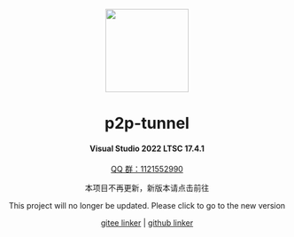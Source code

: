 
<!--
 * @Author: snltty
 * @Date: 2021-08-22 14:09:03
 * @LastEditors: snltty
 * @LastEditTime: 2022-11-21 16:36:26
 * @version: v1.0.0
 * @Descripttion: 功能说明
 * @FilePath: \client.service.ui.webd:\desktop\p2p-tunnel\README.md
-->
<div align="center">
<p><img src="./readme/logo.svg" height="150"></p> 

# p2p-tunnel
#### Visual Studio 2022 LTSC 17.4.1
<p><a href="https://jq.qq.com/?_wv=1027&k=ucoIVfz4" target="_blank">QQ 群：1121552990</a></p> 
<p>本项目不再更新，新版本请点击前往</p> 
<p>This project will no longer be updated. Please click to go to the new version</p> 
<a href="https://gitee.com/snltty/linker" target="_blank">gitee linker</a> | <a href="https://github.com/snltty/linker" target="_blank">github linker</a>
</div>
